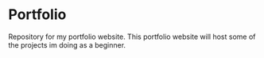 # Portfolio
Repository for my portfolio website.
This portfolio website will host some of the projects im doing as a beginner.
